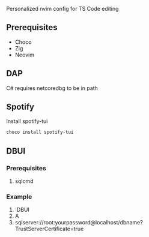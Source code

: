 Personalized nvim config for TS Code editing

## Prerequisites

- Choco
- Zig
- Neovim

## DAP
C# requires netcoredbg to be in path 

## Spotify
Install spotify-tui
```bash 
choco install spotify-tui
```

## DBUI

### Prerequisites
1. sqlcmd

### Example

1. :DBUI<CR>
2. A 
3. sqlserver://root:yourpassword@localhost/dbname?TrustServerCertificate=true

